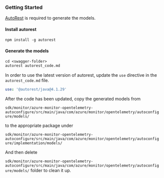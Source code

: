 ### Getting Started

[AutoRest](https://github.com/Azure/autorest) is required to generate the models. 

#### Install autorest

```ps
npm install -g autorest
```

#### Generate the models

```ps
cd <swagger-folder>
autorest autorest_code.md
```

In order to use the latest version of autorest, update the `use` directive in the `autorest_code.md` file.

```yml
use: '@autorest/java@4.1.29'
```

After the code has been updated, copy the generated models from

`sdk/monitor/azure-monitor-opentelemetry-autoconfigure/src/main/java/com/azure/monitor/opentelemetry/autoconfigure/models/` 

to the appropriate package under 

`sdk/monitor/azure-monitor-opentelemetry-autoconfigure/src/main/java/com/azure/monitor/opentelemetry/autoconfigure/implementation/models/`

And then delete 

`sdk/monitor/azure-monitor-opentelemetry-autoconfigure/src/main/java/com/azure/monitor/opentelemetry/autoconfigure/models/` folder to clean it up.

